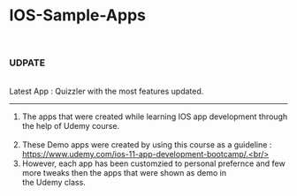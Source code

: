 # IOS-Sample-Apps
<br/>
<h3>  UDPATE </h3><br/>
Latest App : Quizzler with the most features updated. <br/>
<hr>

1) The apps that were created while learning IOS app development through the help of Udemy course.<br/><br/>
2) These Demo apps were created by using this course as a guideline : https://www.udemy.com/ios-11-app-development-bootcamp/.<br/><br/>
3) However, each app has been customzied to personal prefernce and few more tweaks then the apps that were shown as demo in  <br/>    the Udemy class.<br/><br/>
